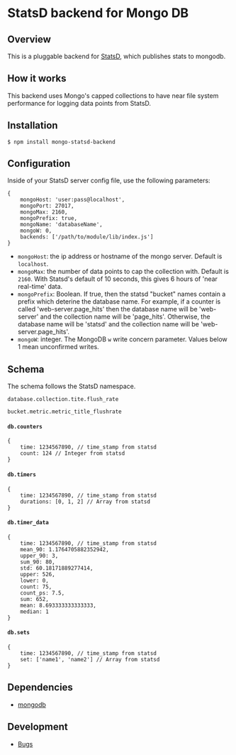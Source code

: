 # StatsD backend for Mongo DB

## Overview
This is a pluggable backend for [StatsD](https://github.com/etsy/statsd), which publishes stats to mongodb.

## How it works
This backend uses Mongo's capped collections to have near file system performance for logging data points from StatsD.

## Installation

`$ npm install mongo-statsd-backend`

## Configuration

Inside of your StatsD server config file, use the following parameters:

````
{
	mongoHost: 'user:pass@localhost',
	mongoPort: 27017,
	mongoMax: 2160, 
	mongoPrefix: true, 
	mongoName: 'databaseName',
	mongoW: 0,
	backends: ['/path/to/module/lib/index.js']
}

````

* `mongoHost`: the ip address or hostname of the mongo server. Default is `localhost`.
* `mongoMax`: the number of data points to cap the collection with. Default is `2160`. With Statsd's default of 10 seconds, this gives 6 hours of 'near real-time' data.
* `mongoPrefix`: Boolean. If true, then the statsd "bucket" names contain a prefix which deterine the database name. For example, if a counter is called 'web-server.page_hits' then the database name will be 'web-server' and the collection name will be 'page_hits'. Otherwise, the database name will be 'statsd' and the collection name will be 'web-server.page_hits'.
* `mongoW`: integer. The MongoDB `w` write concern parameter. Values below 1 mean unconfirmed writes.

## Schema

The schema follows the StatsD namespace.

`database.collection.tite.flush_rate`

`bucket.metric.metric_title_flushrate`

#### `db.counters`

````
{
	time: 1234567890, // time_stamp from statsd
	count: 124 // Integer from statsd
}

````

#### `db.timers`

````
{
	time: 1234567890, // time_stamp from statsd
	durations: [0, 1, 2] // Array from statsd
}
````

#### `db.timer_data`

````
{
	time: 1234567890, // time_stamp from statsd
	mean_90: 1.1764705882352942,
	upper_90: 3,
	sum_90: 80,
	std: 60.18171889277414,
	upper: 526,
	lower: 0,
	count: 75,
	count_ps: 7.5,
	sum: 652,
	mean: 8.693333333333333,
	median: 1
}
````

#### `db.sets`

````
{
	time: 1234567890, // time_stamp from statsd
	set: ['name1', 'name2'] // Array from statsd
}
````


  
## Dependencies
- [mongodb](https://github.com/mongodb/node-mongodb-native)

## Development
- [Bugs](https://github.com/dynmeth/mongo-statsd-backend/issues)
